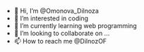 - 👋 Hi, I’m @Omonova_Dilnoza
- 👀 I’m interested in coding
- 🌱 I’m currently learning web programming
- 💞️ I’m looking to collaborate on ...
- 📫 How to reach me  @DilnozOF

<!---
Omonova/ is a ✨ special ✨ repository because its `README.md` (this file) appears on your GitHub profile.
You can click the Preview link to take a look at your changes.
--->

